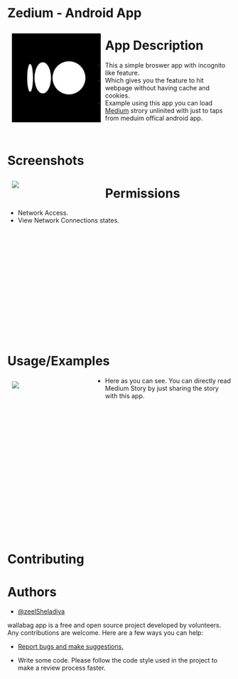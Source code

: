
# Zedium - Android App




<img src="logo/logo.png" align="left"
width="200" hspace="10" vspace="10">
# App Description

- This a simple broswer app with incognito like feature. 
- Which gives you the feature to hit webpage without having cache and cookies. 
- Example using this app you can load <a href="https://medium.com/" target="_blank">Medium</a> strory unlinited with just to taps from meduim offical android app.

<br>

# Screenshots

<img src="use_sc/vid-1.gif" align="left" width="200" hspace="10" vspace="10">


# Permissions

- Network Access.
- View Network Connections states.


<br />
<br />
<br />
<br />
<br />
<br />
<br />
<br />
<br />
<br />
<br />
<br />
<br />
<br />

# Usage/Examples

<img src="use_sc/vid-2.gif" align="left" width="200" hspace="10" vspace="10">

- Here as you can see. You can directly read Medium Story by just sharing the story with this app. 


<br />
<br />
<br />
<br />
<br />
<br />
<br />
<br />
<br />
<br />
<br />
<br />
<br />
<br />
<br />
<br />
<br />

# Contributing


# Authors

- [@zeelSheladiya](https://github.com/zeelsheladiya)


wallabag app is a free and open source project developed by volunteers. Any contributions are welcome. Here are a few ways you can help:

 * [Report bugs and make suggestions.](https://github.com/zeelsheladiya/Zedium/issues)

 * Write some code. Please follow the code style used in the project to make a review process faster.

